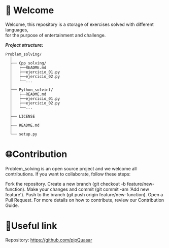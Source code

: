 # 🦉 Welcome
Welcome, this repository is a storage of exercises solved with different languages, <br>
for the purpose of entertainment and challenge.

***Project structure:***
``` 
Problem_solving/
  │
  ├── Cpp_solving/
  │   ├──README.md
  │   ├──ejercicio_01.py
  │   ├──ejercicio_02.py
  │   └──...
  │
  ├── Python_solvinf/
  │   ├──README.md
  │   ├──ejercicio_01.py
  │   ├──ejercicio_02.py
  │   └──...
  │
  ├── LICENSE
  │
  ├── README.md
  │
  └── setup.py
```

# 🌐Contribution
Problem_solving is an open source project and we welcome all contributions. If you want to collaborate, follow these steps:

Fork the repository. Create a new branch (git checkout -b feature/new-function). Make your changes and commit (git commit -am 'Add new feature'). Push to the branch (git push origin feature/new-function). Open a Pull Request. For more details on how to contribute, review our Contribution Guide.

# 🔗Useful link
Repository: https://github.com/pipQuasar
